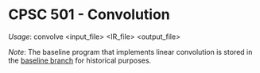 # CPSC 501 - Convolution
*Usage*: convolve <input_file> <IR_file> <output_file>

*Note*: The baseline program that implements linear convolution is stored in the [baseline branch](https://github.com/alexs2112/CPSC501-Convolution/tree/baseline) for historical purposes.
